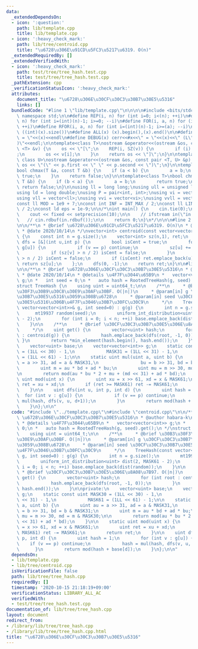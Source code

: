 ```yaml
---
data:
  _extendedDependsOn:
  - icon: ':question:'
    path: lib/template.cpp
    title: lib/template.cpp
  - icon: ':heavy_check_mark:'
    path: lib/tree/centroid.cpp
    title: "\u6728\u306E\u91CD\u5FC3\u5217\u6319. O(n)"
  _extendedRequiredBy: []
  _extendedVerifiedWith:
  - icon: ':heavy_check_mark:'
    path: test/tree/tree_hash.test.cpp
    title: test/tree/tree_hash.test.cpp
  _pathExtension: cpp
  _verificationStatusIcon: ':heavy_check_mark:'
  attributes:
    document_title: "\u6728\u306E\u30CF\u30C3\u30B7\u30E5\u5316"
    links: []
  bundledCode: "#line 1 \"lib/template.cpp\"\n\n\n\n#include <bits/stdc++.h>\n\nusing\
    \ namespace std;\n\n#define REP(i, n) for (int i=0; i<(n); ++i)\n#define RREP(i,\
    \ n) for (int i=(int)(n)-1; i>=0; --i)\n#define FOR(i, a, n) for (int i=(a); i<(n);\
    \ ++i)\n#define RFOR(i, a, n) for (int i=(int)(n)-1; i>=(a); --i)\n\n#define SZ(x)\
    \ ((int)(x).size())\n#define ALL(x) (x).begin(),(x).end()\n\n#define DUMP(x) cerr<<#x<<\"\
    \ = \"<<(x)<<endl\n#define DEBUG(x) cerr<<#x<<\" = \"<<(x)<<\" (L\"<<__LINE__<<\"\
    )\"<<endl;\n\ntemplate<class T>\nostream &operator<<(ostream &os, const vector\
    \ <T> &v) {\n    os << \"[\";\n    REP(i, SZ(v)) {\n        if (i) os << \", \"\
    ;\n        os << v[i];\n    }\n    return os << \"]\";\n}\n\ntemplate<class T,\
    \ class U>\nostream &operator<<(ostream &os, const pair <T, U> &p) {\n    return\
    \ os << \"(\" << p.first << \" \" << p.second << \")\";\n}\n\ntemplate<class T>\n\
    bool chmax(T &a, const T &b) {\n    if (a < b) {\n        a = b;\n        return\
    \ true;\n    }\n    return false;\n}\n\ntemplate<class T>\nbool chmin(T &a, const\
    \ T &b) {\n    if (b < a) {\n        a = b;\n        return true;\n    }\n   \
    \ return false;\n}\n\nusing ll = long long;\nusing ull = unsigned long long;\n\
    using ld = long double;\nusing P = pair<int, int>;\nusing vi = vector<int>;\n\
    using vll = vector<ll>;\nusing vvi = vector<vi>;\nusing vvll = vector<vll>;\n\n\
    const ll MOD = 1e9 + 7;\nconst int INF = INT_MAX / 2;\nconst ll LINF = LLONG_MAX\
    \ / 2;\nconst ld eps = 1e-9;\n\n/*\nint main() {\n    cin.tie(0);\n    ios::sync_with_stdio(false);\n\
    \    cout << fixed << setprecision(10);\n\n    // ifstream in(\"in.txt\");\n \
    \   // cin.rdbuf(in.rdbuf());\n\n    return 0;\n}\n*/\n\n\n#line 2 \"lib/tree/centroid.cpp\"\
    \n\n/**\n * @brief \u6728\u306E\u91CD\u5FC3\u5217\u6319. O(n)\n * @author habara-k\n\
    \ * @date 2020/10/14\n */\nvector<int> centroid(const vector<vector<int>>& g)\
    \ {\n    const int n = g.size();\n    vector<int> sz(n,1), ret;\n    function<int(int,int)>\
    \ dfs = [&](int u,int p) {\n        bool isCent = true;\n        for (int v :\
    \ g[u]) {\n            if (v == p) continue;\n            sz[u] += dfs(v, u);\n\
    \            if (sz[v] > n / 2) isCent = false;\n        }\n        if (n - sz[u]\
    \ > n / 2) isCent = false;\n        if (isCent) ret.emplace_back(u);\n       \
    \ return sz[u];\n    };\n    dfs(0, -1);\n    return ret;\n}\n\n#line 3 \"lib/tree/tree_hash.cpp\"\
    \n\n/**\n * @brief \u6728\u306E\u30CF\u30C3\u30B7\u30E5\u5316\n * @author habara-k\n\
    \ * @date 2020/10/14\n * @details \u4F7F\u3044\u65B9\n *   vector<vector<int>>\
    \ g;\n *   int seed = 0;\n *   auto hash = RootedTreeHash(g, seed).get();\n */\n\
    struct TreeHash {\n    using uint = uint64_t;\n\n    /**\n     * @brief \u30B3\
    \u30F3\u30B9\u30C8\u30E9\u30AF\u30BF. O(|n|)\n     * @param[in] g \u30CF\u30C3\
    \u30B7\u30E5\u5316\u3059\u308B\u6728\n     * @param[in] seed \u30CF\u30C3\u30B7\
    \u30E5\u5316\u306B\u4F7F\u3046\u30B7\u30FC\u30C9\n     */\n    TreeHash(const\
    \ vector<vector<int>>& g, int seed=0) : g(g) {\n        int n = g.size();\n  \
    \      mt19937 random(seed);\n        uniform_int_distribution<uint> dist(2, MASK61\
    \ - 2);\n        for (int i = 0; i < n; ++i) base.emplace_back(dist(random));\n\
    \    }\n\n    /**\n     * @brief \u30CF\u30C3\u30B7\u30E5\u306E\u8A08\u7B97. O(|n|)\n\
    \     */\n    uint get() {\n        vector<uint> hash;\n        for (int root\
    \ : centroid(g)) {\n            hash.emplace_back(dfs(root, -1, 0));\n       \
    \ }\n        return *min_element(hash.begin(), hash.end());\n    }\n\nprivate:\n\
    \    vector<uint> base;\n    vector<vector<int>> g;\n    static const uint MASK30\
    \ = (1LL << 30) - 1,\n            MASK31 = (1LL << 31) - 1,\n            MASK61\
    \ = (1LL << 61) - 1;\n\n    static uint mul(uint a, uint b) {\n        uint au\
    \ = a >> 31, ad = a & MASK31,\n                bu = b >> 31, bd = b & MASK31;\n\
    \        uint m = au * bd + ad * bu;\n        uint mu = m >> 30, md = m & MASK30;\n\
    \n        return mod(au * bu * 2 + mu + (md << 31) + ad * bd);\n    }\n\n    static\
    \ uint mod(uint x) {\n        uint xu = x >> 61, xd = x & MASK61;\n        uint\
    \ ret = xu + xd;\n        if (ret >= MASK61) ret -= MASK61;\n        return ret;\n\
    \    }\n\n    uint dfs(int u, int p, int d) {\n        uint hash = 1;\n      \
    \  for (int v : g[u]) {\n            if (v == p) continue;\n            hash =\
    \ mul(hash, dfs(v, u, d+1));\n        }\n        return mod(hash + base[d]);\n\
    \    }\n};\n\n"
  code: "#include \"../template.cpp\"\n#include \"centroid.cpp\"\n\n/**\n * @brief\
    \ \u6728\u306E\u30CF\u30C3\u30B7\u30E5\u5316\n * @author habara-k\n * @date 2020/10/14\n\
    \ * @details \u4F7F\u3044\u65B9\n *   vector<vector<int>> g;\n *   int seed =\
    \ 0;\n *   auto hash = RootedTreeHash(g, seed).get();\n */\nstruct TreeHash {\n\
    \    using uint = uint64_t;\n\n    /**\n     * @brief \u30B3\u30F3\u30B9\u30C8\
    \u30E9\u30AF\u30BF. O(|n|)\n     * @param[in] g \u30CF\u30C3\u30B7\u30E5\u5316\
    \u3059\u308B\u6728\n     * @param[in] seed \u30CF\u30C3\u30B7\u30E5\u5316\u306B\
    \u4F7F\u3046\u30B7\u30FC\u30C9\n     */\n    TreeHash(const vector<vector<int>>&\
    \ g, int seed=0) : g(g) {\n        int n = g.size();\n        mt19937 random(seed);\n\
    \        uniform_int_distribution<uint> dist(2, MASK61 - 2);\n        for (int\
    \ i = 0; i < n; ++i) base.emplace_back(dist(random));\n    }\n\n    /**\n    \
    \ * @brief \u30CF\u30C3\u30B7\u30E5\u306E\u8A08\u7B97. O(|n|)\n     */\n    uint\
    \ get() {\n        vector<uint> hash;\n        for (int root : centroid(g)) {\n\
    \            hash.emplace_back(dfs(root, -1, 0));\n        }\n        return *min_element(hash.begin(),\
    \ hash.end());\n    }\n\nprivate:\n    vector<uint> base;\n    vector<vector<int>>\
    \ g;\n    static const uint MASK30 = (1LL << 30) - 1,\n            MASK31 = (1LL\
    \ << 31) - 1,\n            MASK61 = (1LL << 61) - 1;\n\n    static uint mul(uint\
    \ a, uint b) {\n        uint au = a >> 31, ad = a & MASK31,\n                bu\
    \ = b >> 31, bd = b & MASK31;\n        uint m = au * bd + ad * bu;\n        uint\
    \ mu = m >> 30, md = m & MASK30;\n\n        return mod(au * bu * 2 + mu + (md\
    \ << 31) + ad * bd);\n    }\n\n    static uint mod(uint x) {\n        uint xu\
    \ = x >> 61, xd = x & MASK61;\n        uint ret = xu + xd;\n        if (ret >=\
    \ MASK61) ret -= MASK61;\n        return ret;\n    }\n\n    uint dfs(int u, int\
    \ p, int d) {\n        uint hash = 1;\n        for (int v : g[u]) {\n        \
    \    if (v == p) continue;\n            hash = mul(hash, dfs(v, u, d+1));\n  \
    \      }\n        return mod(hash + base[d]);\n    }\n};\n\n"
  dependsOn:
  - lib/template.cpp
  - lib/tree/centroid.cpp
  isVerificationFile: false
  path: lib/tree/tree_hash.cpp
  requiredBy: []
  timestamp: '2020-10-15 21:18:19+09:00'
  verificationStatus: LIBRARY_ALL_AC
  verifiedWith:
  - test/tree/tree_hash.test.cpp
documentation_of: lib/tree/tree_hash.cpp
layout: document
redirect_from:
- /library/lib/tree/tree_hash.cpp
- /library/lib/tree/tree_hash.cpp.html
title: "\u6728\u306E\u30CF\u30C3\u30B7\u30E5\u5316"
---
```


